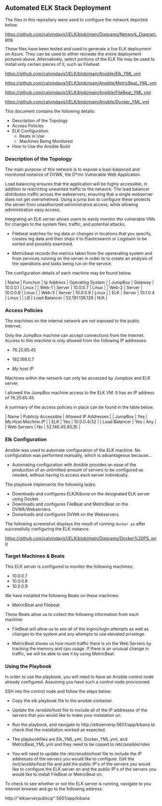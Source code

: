## Automated ELK Stack Deployment

The files in this repository were used to configure the network depicted below.

https://github.com/calvindavis1/ELK/blob/main/Diagrams/Network_Diagram.png

These files have been tested and used to generate a live ELK deployment on Azure. They can be used to either recreate the entire deployment pictured above. Alternatively, select portions of the ELK file may be used to install only certain pieces of it, such as Filebeat.

https://github.com/calvindavis1/ELK/blob/main/Ansible/Elk_YML.yml

https://github.com/calvindavis1/ELK/blob/main/Ansible/MetricBeat_YML.yml

https://github.com/calvindavis1/ELK/blob/main/Ansible/FileBeat_YML.yml

https://github.com/calvindavis1/ELK/blob/main/Ansible/Docker_YML.yml


This document contains the following details:
- Description of the Topology
- Access Policies
- ELK Configuration
  - Beats in Use
  - Machines Being Monitored
- How to Use the Ansible Build


### Description of the Topology

The main purpose of this network is to expose a load-balanced and monitored instance of DVWA, the D*mn Vulnerable Web Application.


Load balancing ensures that the application will be highly accessible, in addition to restricting unwanted traffic to the network. The load balancer distributes traffic across the webservers, ensuring that a single webserver does not get overwhelmed. Using a jump box to configure these protects the server from unauthorized administrative access, while allowing administration easy access.

 

Integrating an ELK server allows users to easily monitor the vulnerable VMs for changes to the system files, traffic, and potential attacks.

- Filebeat watches for log data or changes in locations that you specify, creates log data and then ships it to Elasticsearch or Logstash to be sorted and possibly examined.

- Metricbeat records the metrics taken from the opererating system and from services running on the server in order to to create an analysis of the operations and tasks being run on the service.

The configuration details of each machine may be found below.

| Name    | Function      | Ip Address     | Operating System |
| JumpBox | Gateway       | 10.0.0.1       | Linux            |
| Web-1   | Server        | 10.0.0.7       | Linux            |
| Web-2   | Server        | 10.0.0.8       | Linux            |
| Web-3   | Server        | 10.0.0.9       | Linux            |
| ELK     | Server        | 10.1.0.4       | Linux            |
| LB      | Load Balancer | 52.191.136.128 | N/A              |

### Access Policies

The machines on the internal network are not exposed to the public Internet. 

Only the JumpBox machine can accept connections from the Internet. Access to this machine is only allowed from the following IP addresses:

- 76.25.65.45

- 192.168.0.7

- *My host IP*



Machines within the network can only be accessed by Jumpbox and ELK server.

I allowed the JumpBox machine access to the ELK VM. It has an IP address of 76.25.65.45.

A summary of the access policies in place can be found in the table below.

| Name          | Publicly Accessible | Allowed IP Addresses |
| JumpBox       | Yes                 | *My.Host.Machine.IP* |
| ELK           | Yes                 | 10.0.0.4/32          |
| Load Balancer | Yes                 | Any                  |
| Web Servers   | No                  | 52.146.45.9(LB)      |


### Elk Configuration

Ansible was used to automate configuration of the ELK machine. No configuration was performed manually, which is advantageous because...
- Automating configuration with Ansible provides an ease of the production of an unlimitted amount of servers to be configured as needed, without having to access each server individually.

The playbook implements the following tasks:

- Downloads and configures ELK/Kibona on the designated ELK server using Docker.
- Downloads and configures FileBeat and MetricBeat on the DVWA/Webservers.
- Donwloads and configures DVWA on the Webservers.

The following screenshot displays the result of running `docker ps` after successfully configuring the ELK instance.

https://github.com/calvindavis1/ELK/blob/main/Diagrams/Docker%20PS..png

### Target Machines & Beats
This ELK server is configured to monitor the following machines:
- 10.0.0.7
- 10.0.0.8
- 10.0.0.9

We have installed the following Beats on these machines:

- MetricBeat and Filebeat

These Beats allow us to collect the following information from each machine:

- FileBeat will allow us to see all of the logins/login attempts as well as changes to the system and any attempts to use elevated privelege.

- MetricBeat shows us how much traffic there is on the Web Servers by tracking the memory and cpu usage. If there is an unusual change in traffic, we will be able to see it by using MetricBeat.

### Using the Playbook
In order to use the playbook, you will need to have an Ansible control node already configured. Assuming you have such a control node provisioned: 

SSH into the control node and follow the steps below:

- Copy the elk playbook file to the ansible container.

- Update the /ansible/host file to include all of the IP addresses of the servers that you would like to make your instalation on.

- Run the playbook, and navigate to http://elkserverip:5601/app/kibana to check that the installation worked as expected.


- The playbookfiles are Elk_YML.yml, Docker_YML.yml, and MetricBeat_YML.yml and they need to be copied to /etc/ansible/roles

- You will need to update the /etc/ansible/host file to include the IP addresses of the servers you would like to configure. Edit the /ect/ansible/host file and add the public IP's of the servers you would like to configure the ELK server on and the public IP's of the servers you would like to install FileBeat or MetricBeat on.

To check to see whether or not the ELK server is running, navigate to you internet browser and go to the following address:

http://"elkserverpublicip":5601/app/kibana